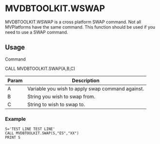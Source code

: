 # MVDBTOOLKIT.WSWAP

<PageHeader />

MVDBTOOLKIT.WSWAP is a cross platform SWAP command.  Not all MVPlatforms have the same command.  This function should be used if you need to use a SWAP command.

## Usage

Command

CALL MVDBTOOLKIT.SWAP(A,B,C)

| Param | Description |
| ----  | ----------- |
| A | Variable you wish to apply swap command against. |
| B | String you wish to swap from. |
| C | String to wish to swap to. |

### Example

```BASIC
S='TEST LINE TEST LINE'
CALL MVDBTOOLKIT.SWAP(S,"ES","XX")
PRINT S
```

</PageFooter>
